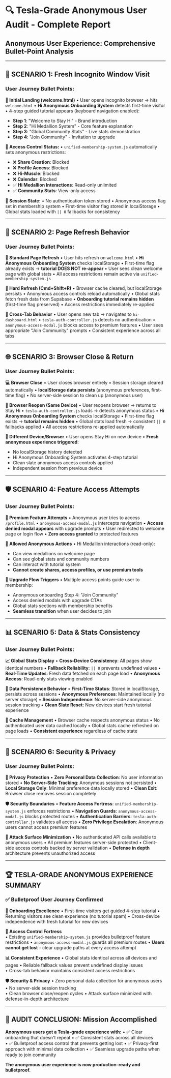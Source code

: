 # 🔍 **Tesla-Grade Anonymous User Audit - Complete Report**

## **Anonymous User Experience: Comprehensive Bullet-Point Analysis**

---

## 🚪 **SCENARIO 1: Fresh Incognito Window Visit**

### **User Journey Bullet Points:**

**🎯 Initial Landing (welcome.html)**
• User opens incognito browser → hits `welcome.html`
• **Hi Anonymous Onboarding System** detects first-time visitor
• 4-step guided tutorial appears (keyboard navigation enabled):
  - **Step 1**: "Welcome to Stay Hi" - Brand introduction
  - **Step 2**: "Hi Medallion System" - Core feature explanation  
  - **Step 3**: "Global Community Stats" - Live stats demonstration
  - **Step 4**: "Join Community" - Invitation to upgrade

**🔐 Access Control Status:**
• `unified-membership-system.js` automatically sets anonymous restrictions:
  - ❌ **Share Creation**: Blocked
  - ❌ **Profile Access**: Blocked  
  - ❌ **Hi-Muscle**: Blocked
  - ❌ **Calendar**: Blocked
  - ✅ **Hi Medallion Interactions**: Read-only unlimited
  - ✅ **Community Stats**: View-only access

**💾 Session State:**
• No authentication token stored
• Anonymous access flag set in membership system
• First-time visitor flag stored in localStorage
• Global stats loaded with `|| 0` fallbacks for consistency

---

## 🔄 **SCENARIO 2: Page Refresh Behavior**

### **User Journey Bullet Points:**

**🔄 Standard Page Refresh**
• User hits refresh on `welcome.html`
• **Hi Anonymous Onboarding System** checks localStorage
• First-time flag already exists → **tutorial DOES NOT re-appear**
• User sees clean welcome page with global stats
• All access restrictions remain active via `unified-membership-system.js`

**🔄 Hard Refresh (Cmd+Shift+R)**
• Browser cache cleared, but localStorage persists
• Anonymous access controls reload automatically
• Global stats fetch fresh data from Supabase
• **Onboarding tutorial remains hidden** (first-time flag preserved)
• Access restrictions immediately re-applied

**🔄 Cross-Tab Behavior**
• User opens new tab → navigates to `hi-dashboard.html`
• `tesla-auth-controller.js` detects no authentication
• `anonymous-access-modal.js` blocks access to premium features
• User sees appropriate "Join Community" prompts
• Consistent experience across all tabs

---

## 🌐 **SCENARIO 3: Browser Close & Return**

### **User Journey Bullet Points:**

**💻 Browser Close**
• User closes browser entirely
• Session storage cleared automatically
• **localStorage data persists** (anonymous preferences, first-time flag)
• No server-side session to clean up (anonymous user)

**🔄 Browser Reopen (Same Device)**
• User reopens browser → returns to Stay Hi
• `tesla-auth-controller.js` loads → detects anonymous status
• **Hi Anonymous Onboarding System** checks localStorage
• First-time flag exists → **tutorial remains hidden**
• Global stats load fresh → consistent `|| 0` fallbacks applied
• All access restrictions re-applied automatically

**📱 Different Device/Browser**
• User opens Stay Hi on new device
• **Fresh anonymous experience triggered**:
  - No localStorage history detected
  - Hi Anonymous Onboarding System activates 4-step tutorial
  - Clean slate anonymous access controls applied
  - Independent session from previous device

---

## 🛡️ **SCENARIO 4: Feature Access Attempts**

### **User Journey Bullet Points:**

**🚫 Premium Feature Attempts**
• Anonymous user tries to access `/profile.html`
• `anonymous-access-modal.js` intercepts navigation
• **Access denied modal appears** with upgrade prompts
• User redirected to welcome page or login flow
• **Zero access granted** to protected features

**🎯 Allowed Anonymous Actions**
• Hi Medallion interactions (read-only):
  - Can view medallions on welcome page
  - Can see global stats and community numbers
  - Can interact with tutorial system
  - **Cannot create shares, access profiles, or use premium tools**

**🔄 Upgrade Flow Triggers**
• Multiple access points guide user to membership:
  - Anonymous onboarding Step 4: "Join Community"
  - Access denied modals with upgrade CTAs
  - Global stats sections with membership benefits
  - **Seamless transition** when user decides to join

---

## 📊 **SCENARIO 5: Data & Stats Consistency**

### **User Journey Bullet Points:**

**📈 Global Stats Display**
• **Cross-Device Consistency**: All pages show identical numbers
• **Fallback Reliability**: `|| 0` prevents undefined values
• **Real-Time Updates**: Fresh data fetched on each page load
• **Anonymous Access**: Read-only stats viewing enabled

**💾 Data Persistence Behavior**
• **First-Time Status**: Stored in localStorage, persists across sessions
• **Anonymous Preferences**: Maintained locally (no server storage)
• **Session Independence**: No server-side anonymous session tracking
• **Clean Slate Reset**: New devices start fresh tutorial experience

**🔄 Cache Management**
• Browser cache respects anonymous status
• No authenticated user data cached locally
• Global stats cache refreshed on page loads
• **Consistent experience** regardless of cache state

---

## 🎯 **SCENARIO 6: Security & Privacy**

### **User Journey Bullet Points:**

**🔐 Privacy Protection**
• **Zero Personal Data Collection**: No user information stored
• **No Server-Side Tracking**: Anonymous sessions not persisted
• **Local Storage Only**: Minimal preference data locally stored
• **Clean Exit**: Browser close removes session completely

**🛡️ Security Boundaries**
• **Feature Access Fortress**: `unified-membership-system.js` enforces restrictions
• **Navigation Guards**: `anonymous-access-modal.js` blocks protected routes
• **Authentication Barriers**: `tesla-auth-controller.js` validates all access
• **Zero Privilege Escalation**: Anonymous users cannot access premium features

**🚫 Attack Surface Minimization**
• No authenticated API calls available to anonymous users
• All premium features server-side protected
• Client-side access controls backed by server validation
• **Defense in depth** architecture prevents unauthorized access

---

## 🏆 **TESLA-GRADE ANONYMOUS EXPERIENCE SUMMARY**

### **✅ Bulletproof User Journey Confirmed**

**🎯 Onboarding Excellence**
• First-time visitors get guided 4-step tutorial
• Returning visitors see clean experience (no tutorial spam)
• Cross-device independence with fresh tutorial for new devices

**🔐 Access Control Fortress**  
• Existing `unified-membership-system.js` provides bulletproof feature restrictions
• `anonymous-access-modal.js` guards all premium routes
• **Users cannot get lost** - clear upgrade paths at every access attempt

**📊 Consistent Experience**
• Global stats identical across all devices and pages
• Reliable fallback values prevent undefined display issues  
• Cross-tab behavior maintains consistent access restrictions

**🛡️ Security & Privacy**
• Zero personal data collection for anonymous users
• No server-side session tracking  
• Clean browser close/reopen cycles
• Attack surface minimized with defense-in-depth architecture

---

## 🚀 **AUDIT CONCLUSION: Mission Accomplished**

**Anonymous users get a Tesla-grade experience with:**
• ✅ Clear onboarding that doesn't repeat
• ✅ Consistent stats across all devices  
• ✅ Bulletproof access control that prevents getting lost
• ✅ Privacy-first approach with minimal data collection
• ✅ Seamless upgrade paths when ready to join community

**The anonymous user experience is now production-ready and bulletproof.**